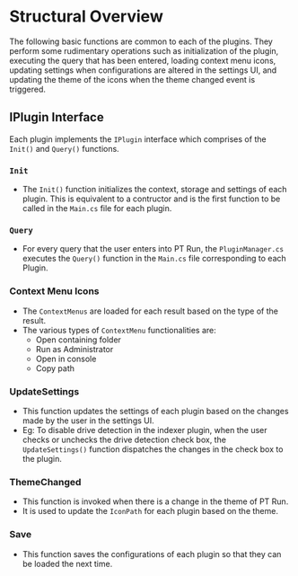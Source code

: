 # Structural Overview
The following basic functions are common to each of the plugins. They perform some rudimentary operations such as initialization of the plugin, executing the query that has been entered, loading context menu icons, updating settings when configurations are altered in the settings UI, and updating the theme of the icons when the theme changed event is triggered.

## IPlugin Interface
Each plugin implements the `IPlugin` interface which comprises of the `Init()` and `Query()` functions.

### `Init`
- The `Init()` function initializes the context, storage and settings of each plugin. This is equivalent to a contructor and is the first function to be called in the `Main.cs` file for each plugin.

### `Query`
- For every query that the user enters into PT Run, the `PluginManager.cs` executes the `Query()` function in the `Main.cs` file corresponding to each Plugin.

### Context Menu Icons
- The `ContextMenus` are loaded for each result based on the type of the result.
- The various types of `ContextMenu` functionalities are:
    - Open containing folder
    - Run as Administrator
    - Open in console
    - Copy path

### UpdateSettings
- This function updates the settings of each plugin based on the changes made by the user in the settings UI.
- Eg: To disable drive detection in the indexer plugin, when the user checks or unchecks the drive detection check box, the `UpdateSettings()` function dispatches the changes in the check box to the plugin.

### ThemeChanged
- This function is invoked when there is a change in the theme of PT Run.
- It is used to update the `IconPath` for each plugin based on the theme.

### Save
- This function saves the configurations of each plugin so that they can be loaded the next time.